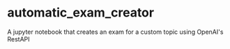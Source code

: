 # automatic_exam_creator
A jupyter notebook that creates an exam for a custom topic using OpenAI's RestAPI
